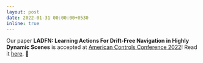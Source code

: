 ```yaml
---
layout: post
date: 2022-01-31 00:00:00+0530
inline: true
---
```


Our paper **LADFN: Learning Actions For Drift-Free Navigation in Highly Dynamic Scenes** is accepted at [American Controls Conference 2022](https://acc2022.a2c2.org/)! Read it [here](https://arxiv.org/abs/2110.14928). :page_facing_up: